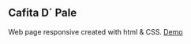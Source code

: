 
## Cafita D´ Pale
Web page responsive created with html & CSS.
<a href="https://juangonzalosouza.github.io/CafitaD-Pale.github.io/" target="_blank">Demo</a>
